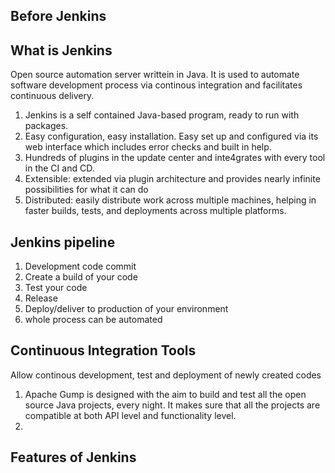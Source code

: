 ## Before Jenkins



## What is Jenkins 
Open source automation server writtein in Java. It is used to automate software development process via continous integration and facilitates continuous delivery. 

1. Jenkins is a self contained Java-based program, ready to run with packages. 
2. Easy configuration, easy installation. Easy set up  and configured via its web interface which includes error checks and built in help. 
3. Hundreds of plugins in the update center and inte4grates with every tool in the CI and CD. 
4. Extensible: extended via plugin architecture and provides nearly infinite possibilities for what it can do 
5. Distributed: easily distribute work across multiple machines, helping in faster builds, tests, and deployments across multiple platforms. 
   

## Jenkins pipeline 
1. Development code commit 
2. Create a build of your code 
3. Test your code 
4. Release 
5. Deploy/deliver to production of your environment 
6. whole process can be automated 

## Continuous Integration Tools 

Allow continous development, test and deployment of newly created codes 

1. Apache Gump is designed with the aim to build and test all the open source Java projects, every night. It makes sure that all the projects are compatible at both API level and functionality level. 
2. 

## Features of Jenkins 

